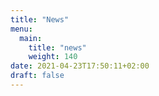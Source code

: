 ```yaml
---
title: "News"
menu:
  main:
    title: "news"
    weight: 140
date: 2021-04-23T17:50:11+02:00
draft: false
---
```


